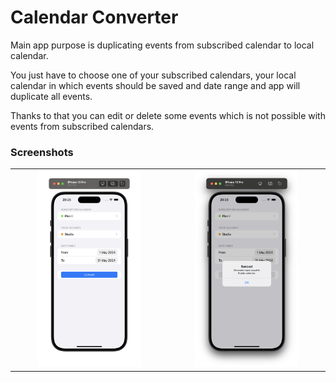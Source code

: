 # Calendar Converter

Main app purpose is duplicating events from subscribed calendar to local calendar.

You just have to choose one of your subscribed calendars, your local calendar in which events should be saved and date range and app will duplicate all events.

Thanks to that you can edit or delete some events which is not possible with events from subscribed calendars.

### Screenshots
|||
|:-------------:|:-------------:|
| <img src=Documentation/MainScreen.png width=70% height=auto />|<img src=Documentation/Alert.png width=70% height=auto />|